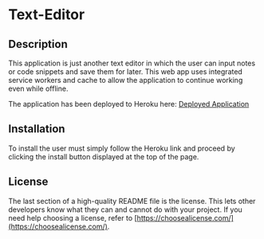 # Text-Editor


## Description

This application is just another text editor in which the user can input notes or code snippets and save them for later. This web app uses integrated service workers and cache to allow the application to continue working even while offline. 

The application has been deployed to Heroku here: [Deployed Application](https://shielded-wave-97953.herokuapp.com/)

## Installation

To install the user must simply follow the Heroku link and proceed by clicking the install button displayed at the top of the page. 

## License

The last section of a high-quality README file is the license. This lets other developers know what they can and cannot do with your project. If you need help choosing a license, refer to [https://choosealicense.com/](https://choosealicense.com/).
